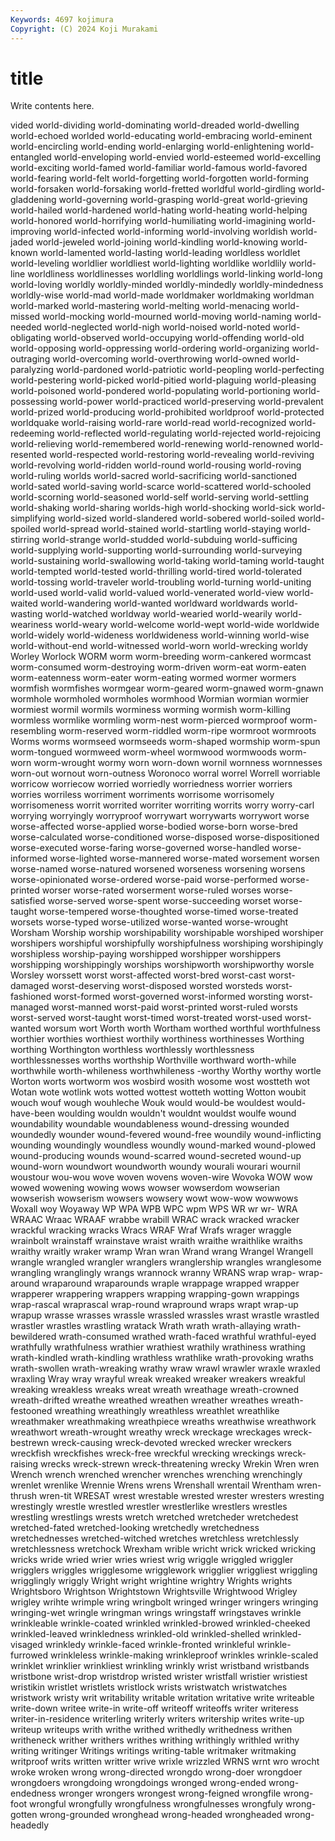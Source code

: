 ```yaml
---
Keywords: 4697 kojimura
Copyright: (C) 2024 Koji Murakami
---
```


# title

Write contents here.



vided world-dividing world-dominating world-dreaded world-dwelling world-echoed worlded
world-educating world-embracing world-eminent world-encircling world-ending world-enlarging world-enlightening world-entangled world-enveloping world-envied
world-esteemed world-excelling world-exciting world-famed world-familiar world-famous world-favored world-fearing world-felt world-forgetting
world-forgotten world-forming world-forsaken world-forsaking world-fretted worldful world-girdling world-gladdening world-governing world-grasping
world-great world-grieving world-hailed world-hardened world-hating world-heating world-helping world-honored world-horrifying world-humiliating
world-imagining world-improving world-infected world-informing world-involving worldish world-jaded world-jeweled world-joining world-kindling
world-knowing world-known world-lamented world-lasting world-leading worldless worldlet world-leveling worldlier worldliest
world-lighting worldlike worldlily world-line worldliness worldlinesses worldling worldlings world-linking world-long
world-loving worldly worldly-minded worldly-mindedly worldly-mindedness worldly-wise world-mad world-made worldmaker worldmaking
worldman world-marked world-mastering world-melting world-menacing world-missed world-mocking world-mourned world-moving world-naming
world-needed world-neglected world-nigh world-noised world-noted world-obligating world-observed world-occupying world-offending world-old
world-opposing world-oppressing world-ordering world-organizing world-outraging world-overcoming world-overthrowing world-owned world-paralyzing world-pardoned
world-patriotic world-peopling world-perfecting world-pestering world-picked world-pitied world-plaguing world-pleasing world-poisoned world-pondered
world-populating world-portioning world-possessing world-power world-practiced world-preserving world-prevalent world-prized world-producing world-prohibited
worldproof world-protected worldquake world-raising world-rare world-read world-recognized world-redeeming world-reflected world-regulating
world-rejected world-rejoicing world-relieving world-remembered world-renewing world-renowned world-resented world-respected world-restoring world-revealing
world-reviving world-revolving world-ridden world-round world-rousing world-roving world-ruling worlds world-sacred world-sacrificing
world-sanctioned world-sated world-saving world-scarce world-scattered world-schooled world-scorning world-seasoned world-self world-serving
world-settling world-shaking world-sharing worlds-high world-shocking world-sick world-simplifying world-sized world-slandered world-sobered
world-soiled world-spoiled world-spread world-stained world-startling world-staying world-stirring world-strange world-studded world-subduing
world-sufficing world-supplying world-supporting world-surrounding world-surveying world-sustaining world-swallowing world-taking world-taming world-taught
world-tempted world-tested world-thrilling world-tired world-tolerated world-tossing world-traveler world-troubling world-turning world-uniting
world-used world-valid world-valued world-venerated world-view world-waited world-wandering world-wanted worldward worldwards
world-wasting world-watched worldway world-wearied world-wearily world-weariness world-weary world-welcome world-wept world-wide
worldwide world-widely world-wideness worldwideness world-winning world-wise world-without-end world-witnessed world-worn world-wrecking
worldy Worley Worlock WORM worm worm-breeding worm-cankered wormcast worm-consumed worm-destroying
worm-driven worm-eat worm-eaten worm-eatenness worm-eater worm-eating wormed wormer wormers wormfish
wormfishes wormgear worm-geared worm-gnawed worm-gnawn wormhole wormholed wormholes wormhood Wormian
wormian wormier wormiest wormil wormils worminess worming wormish worm-killing wormless
wormlike wormling worm-nest worm-pierced wormproof worm-resembling worm-reserved worm-riddled worm-ripe wormroot
wormroots Worms worms wormseed wormseeds worm-shaped wormship worm-spun worm-tongued wormweed
worm-wheel wormwood wormwoods worm-worn worm-wrought wormy worn worn-down wornil wornness
wornnesses worn-out wornout worn-outness Woronoco worral worrel Worrell worriable worricow
worriecow worried worriedly worriedness worrier worriers worries worriless worriment worriments
worrisome worrisomely worrisomeness worrit worrited worriter worriting worrits worry worry-carl
worrying worryingly worryproof worrywart worrywarts worrywort worse worse-affected worse-applied worse-bodied
worse-born worse-bred worse-calculated worse-conditioned worse-disposed worse-dispositioned worse-executed worse-faring worse-governed worse-handled
worse-informed worse-lighted worse-mannered worse-mated worsement worsen worse-named worse-natured worsened worseness
worsening worsens worse-opinionated worse-ordered worse-paid worse-performed worse-printed worser worse-rated worserment
worse-ruled worses worse-satisfied worse-served worse-spent worse-succeeding worset worse-taught worse-tempered worse-thoughted
worse-timed worse-treated worsets worse-typed worse-utilized worse-wanted worse-wrought Worsham Worship worship
worshipability worshipable worshiped worshiper worshipers worshipful worshipfully worshipfulness worshiping worshipingly
worshipless worship-paying worshipped worshipper worshippers worshipping worshippingly worships worshipworth worshipworthy
worsle Worsley worssett worst worst-affected worst-bred worst-cast worst-damaged worst-deserving worst-disposed
worsted worsteds worst-fashioned worst-formed worst-governed worst-informed worsting worst-managed worst-manned worst-paid
worst-printed worst-ruled worsts worst-served worst-taught worst-timed worst-treated worst-used worst-wanted worsum
wort Worth worth Wortham worthed worthful worthfulness worthier worthies worthiest
worthily worthiness worthinesses Worthing worthing Worthington worthless worthlessly worthlessness worthlessnesses
worths worthship Worthville worthward worth-while worthwhile worth-whileness worthwhileness -worthy Worthy
worthy wortle Worton worts wortworm wos wosbird wosith wosome wost
wostteth wot Wotan wote wotlink wots wotted wottest wotteth wotting
Wotton woubit wouch wouf wough wouhleche Wouk would would-be wouldest
would-have-been woulding wouldn wouldn't wouldnt wouldst woulfe wound woundability woundable
woundableness wound-dressing wounded woundedly wounder wound-fevered wound-free woundily wound-inflicting wounding
woundingly woundless woundly wound-marked wound-plowed wound-producing wounds wound-scarred wound-secreted wound-up
wound-worn woundwort woundworth woundy wourali wourari wournil woustour wou-wou wove
woven wovens woven-wire Wovoka WOW wow wowed wowening wowing wows
wowser wowserdom wowserian wowserish wowserism wowsers wowsery wowt wow-wow wowwows
Woxall woy Woyaway WP WPA WPB WPC wpm WPS WR
wr wr- WRA WRAAC Wraac WRAAF wrabbe wrabill WRAC wrack
wracked wracker wrackful wracking wracks Wracs WRAF Wraf Wrafs wrager
wraggle wrainbolt wrainstaff wrainstave wraist wraith wraithe wraithlike wraiths wraithy
wraitly wraker wramp Wran wran Wrand wrang Wrangel Wrangell wrangle
wrangled wrangler wranglers wranglership wrangles wranglesome wrangling wranglingly wrangs wrannock
wranny WRANS wrap wrap- wrap-around wraparound wraparounds wraple wrappage wrapped
wrapper wrapperer wrappering wrappers wrapping wrapping-gown wrappings wrap-rascal wraprascal wrap-round
wrapround wraps wrapt wrap-up wrapup wrasse wrasses wrassle wrassled wrassles
wrast wrastle wrastled wrastler wrastles wrastling wratack Wrath wrath wrath-allaying
wrath-bewildered wrath-consumed wrathed wrath-faced wrathful wrathful-eyed wrathfully wrathfulness wrathier wrathiest
wrathily wrathiness wrathing wrath-kindled wrath-kindling wrathless wrathlike wrath-provoking wraths wrath-swollen
wrath-wreaking wrathy wraw wrawl wrawler wraxle wraxled wraxling Wray wray
wrayful wreak wreaked wreaker wreakers wreakful wreaking wreakless wreaks wreat
wreath wreathage wreath-crowned wreath-drifted wreathe wreathed wreathen wreather wreathes wreath-festooned
wreathing wreathingly wreathless wreathlet wreathlike wreathmaker wreathmaking wreathpiece wreaths wreathwise
wreathwork wreathwort wreath-wrought wreathy wreck wreckage wreckages wreck-bestrewn wreck-causing wreck-devoted
wrecked wrecker wreckers wreckfish wreckfishes wreck-free wreckful wrecking wreckings wreck-raising
wrecks wreck-strewn wreck-threatening wrecky Wrekin Wren wren Wrench wrench wrenched
wrencher wrenches wrenching wrenchingly wrenlet wrenlike Wrennie Wrens wrens Wrenshall
wrentail Wrentham wren-thrush wren-tit WRESAT wrest wrestable wrested wrester wresters
wresting wrestingly wrestle wrestled wrestler wrestlerlike wrestlers wrestles wrestling wrestlings
wrests wretch wretched wretcheder wretchedest wretched-fated wretched-looking wretchedly wretchedness wretchednesses
wretched-witched wretches wretchless wretchlessly wretchlessness wretchock Wrexham wrible wricht wrick
wricked wricking wricks wride wried wrier wries wriest wrig wriggle
wriggled wriggler wrigglers wriggles wrigglesome wrigglework wrigglier wriggliest wriggling wrigglingly
wriggly Wright wright wrightine wrightry Wrights wrights Wrightsboro Wrightson Wrightstown
Wrightsville Wrightwood Wrigley wrigley wrihte wrimple wring wringbolt wringed wringer
wringers wringing wringing-wet wringle wringman wrings wringstaff wringstaves wrinkle wrinkleable
wrinkle-coated wrinkled wrinkled-browed wrinkled-cheeked wrinkled-leaved wrinkledness wrinkled-old wrinkled-shelled wrinkled-visaged wrinkledy
wrinkle-faced wrinkle-fronted wrinkleful wrinkle-furrowed wrinkleless wrinkle-making wrinkleproof wrinkles wrinkle-scaled wrinklet
wrinklier wrinkliest wrinkling wrinkly wrist wristband wristbands wristbone wrist-drop wristdrop
wristed wrister wristfall wristier wristiest wristikin wristlet wristlets wristlock wrists
wristwatch wristwatches wristwork wristy writ writability writable writation writative write
writeable write-down writee write-in write-off writeoff writeoffs writer writeress writer-in-residence
writerling writerly writers writership writes write-up writeup writeups writh writhe
writhed writhedly writhedness writhen writheneck writher writhers writhes writhing writhingly
writhled writhy writing writinger Writings writings writing-table writmaker writmaking writproof
writs written writter wrive wrixle wrizzled WRNS wrnt wro wrocht
wroke wroken wrong wrong-directed wrongdo wrong-doer wrongdoer wrongdoers wrongdoing wrongdoings
wronged wrong-ended wrong-endedness wronger wrongers wrongest wrong-feigned wrongfile wrong-foot wrongful
wrongfully wrongfulness wrongfulnesses wrongfuly wrong-gotten wrong-grounded wronghead wrong-headed wrongheaded wrong-headedly
